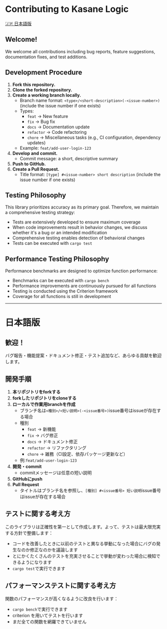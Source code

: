 # Contributing to Kasane Logic

[🇯🇵 日本語版](#日本語版)

## Welcome!

We welcome all contributions including bug reports, feature suggestions, documentation fixes, and test additions.

## Development Procedure

1. **Fork this repository.**
2. **Clone the forked repository.**
3. **Create a working branch locally.**  
   - Branch name format: `<type>/<short-description>(-<issue-number>)` (include the issue number if one exists)  
   - Types:  
     - `feat` → New feature  
     - `fix` → Bug fix  
     - `docs` → Documentation update  
     - `refactor` → Code refactoring  
     - `chore` → Miscellaneous tasks (e.g., CI configuration, dependency updates)  
   - Example: `feat/add-user-login-123`
4. **Develop and commit.**  
   - Commit message: a short, descriptive summary
5. **Push to GitHub.**
6. **Create a Pull Request.**  
   - Title format: `[type] #<issue-number> short description` (include the issue number if one exists)  

## Testing Philosophy

This library prioritizes accuracy as its primary goal. Therefore, we maintain a comprehensive testing strategy:

- Tests are extensively developed to ensure maximum coverage
- When code improvements result in behavior changes, we discuss whether it's a bug or an intended modification
- Comprehensive testing enables detection of behavioral changes
- Tests can be executed with `cargo test`

## Performance Testing Philosophy

Performance benchmarks are designed to optimize function performance:

- Benchmarks can be executed with `cargo bench`
- Performance improvements are continuously pursued for all functions
- Testing is conducted using the Criterion framework
- Coverage for all functions is still in development

---

# 日本語版

## 歓迎！

バグ報告・機能提案・ドキュメント修正・テスト追加など、あらゆる貢献を歓迎します。

## 開発手順

1. **本リポジトリをforkする**
2. **forkしたリポジトリをcloneする**
3. **ローカルで作業用branchを作成**
   - ブランチ名は`<種別>/<短い説明>(-<issue番号>)`issue番号はissueが存在する場合
   - 種別
     - `feat` → 新機能
     - `fix` → バグ修正
     - `docs` → ドキュメント修正
     - `refactor` → リファクタリング
     - `chore` → 雑務（CI設定、依存パッケージ更新など）
   - 例:`feat/add-user-login-123`
4. **開発・commit**
   - commitメッセージは任意の短い説明
5. **GitHubにpush**
6. **Pull Request**
   - タイトルはブランチ名を参照し、`[種別] #<issue番号> 短い説明`issue番号はissueが存在する場合

## テストに関する考え方

このライブラリは正確性を第一として作成します。よって、テストは最大限充実する方針で整備します：

- コードを改善したときに以前のテストと異なる挙動になった場合にバグの発生なのか修正なのかを議論します
- とにかくたくさんのテストを充実させることで挙動が変わった場合に検知できるようになります
- `cargo test`で実行できます

## パフォーマンステストに関する考え方

関数のパフォーマンスが高くなるように改良を行います：

- `cargo bench`で実行できます
- criterion を用いてテストを行います
- まだ全ての関数を網羅できていません